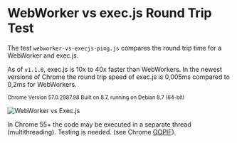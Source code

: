 # WebWorker vs exec.js Round Trip Test

The test `webworker-vs-execjs-ping.js` compares the round trip time for a WebWorker and exec.js. 

As of `v1.1.0`, exec.js is 10x to 40x faster than WebWorkers. In the newest versions of Chrome the round trip speed of exec.js is 0,005ms compared to 0,2ms for WebWorkers.

<sup>Chrome Version 57.0.2987.98 Built on 8.7, running on Debian 8.7 (64-bit)</sup>

![WebWorker vs Exec.js](https://raw.githubusercontent.com/optimalisatie/exec.js/master/tests/webworker-vs-execjs-ping.png)

In Chrome 55+ the code may be executed in a separate thread (multithreading). Testing is needed. (see Chrome [OOPIF](https://www.chromium.org/developers/design-documents/oop-iframes)).